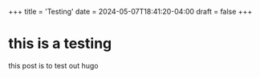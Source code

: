 +++
title = 'Testing'
date = 2024-05-07T18:41:20-04:00
draft = false
+++

# this is a testing 

this post is to test out hugo